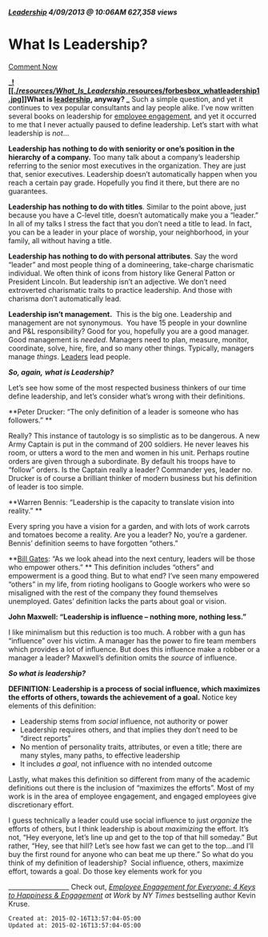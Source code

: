 
##### [Leadership](http://www.forbes.com/leadership) 4/09/2013 @ 10:06AM 627,358 views

# What Is Leadership?

[Comment Now](http://www.forbes.com/sites/kevinkruse/2013/04/09/what-is-leadership/print/#comment_reply)

**_[![[./_resources/What_Is_Leadership_.resources/forbesbox_whatleadership1.jpg]]](http://www.kevinkruse.com/)What is [leadership](http://www.forbes.com/leadership/), anyway?
_**
Such a simple question, and yet it continues to vex popular consultants and lay people alike. I’ve now written several books on leadership for [employee engagement](http://www.amazon.com/gp/product/1469996138/ref=as_li_qf_sp_asin_tl?ie=UTF8&camp=1789&creative=9325&creativeASIN=1469996138&linkCode=as2&tag=kevinkruse-20), and yet it occurred to me that I never actually paused to define leadership. Let’s start with what leadership is _not_…

**Leadership has nothing to do with seniority or one’s position in the hierarchy of a company.** Too many talk about a company’s leadership referring to the senior most executives in the organization. They are just that, senior executives. Leadership doesn’t automatically happen when you reach a certain pay grade. Hopefully you find it there, but there are no guarantees.

**Leadership has nothing to do with titles**. Similar to the point above, just because you have a C-level title, doesn’t automatically make you a “leader.” In all of my talks I stress the fact that you don’t need a title to lead. In fact, you can be a leader in your place of worship, your neighborhood, in your family, all without having a title.

**Leadership has nothing to do with personal attributes**. Say the word “leader” and most people thing of a domineering, take-charge charismatic individual. We often think of icons from history like General Patton or President Lincoln. But leadership isn’t an adjective. We don’t need extroverted charismatic traits to practice leadership. And those with charisma don’t automatically lead.

**Leadership isn’t management.**  This is the big one. Leadership and management are not synonymous.  You have 15 people in your downline and P&L responsibility? Good for you, hopefully you are a good manager. Good management is _needed_. Managers need to plan, measure, monitor, coordinate, solve, hire, fire, and so many other things. Typically, managers manage _things_. [Leaders](http://www.forbes.com/leaders/) lead people.

**_So, again,_** **_what is Leadership?_**

Let’s see how some of the most respected business thinkers of our time define leadership, and let’s consider what’s wrong with their definitions.

**Peter Drucker: “The only definition of a leader is someone who has followers.”
**

Really? This instance of tautology is so simplistic as to be dangerous. A new Army Captain is put in the command of 200 soldiers. He never leaves his room, or utters a word to the men and women in his unit. Perhaps routine orders are given through a subordinate. By default his troops have to “follow” orders. Is the Captain really a leader? Commander yes, leader no. Drucker is of course a brilliant thinker of modern business but his definition of leader is too simple.

**Warren Bennis: “Leadership is the capacity to translate vision into reality.”
**

Every spring you have a vision for a garden, and with lots of work carrots and tomatoes become a reality. Are you a leader? No, you’re a gardener. Bennis’ definition seems to have forgotten “others.”

**[Bill Gates](http://www.forbes.com/profile/bill-gates/): “As we look ahead into the next century, leaders will be those who empower others.”
**
This definition includes “others” and empowerment is a good thing. But to what end? I’ve seen many empowered “others” in my life, from rioting hooligans to Google workers who were so misaligned with the rest of the company they found themselves unemployed. Gates’ definition lacks the parts about goal or vision.

**John Maxwell: “Leadership is influence – nothing more, nothing less.”**

I like minimalism but this reduction is too much. A robber with a gun has “influence” over his victim. A manager has the power to fire team members which provides a lot of influence. But does this influence make a robber or a manager a leader? Maxwell’s definition omits the _source_ of influence.

**_So what is leadership?_**

**DEFINITION: Leadership is a process of social influence, which maximizes the efforts of others, towards the achievement of a goal.**
Notice key elements of this definition:

*   Leadership stems from _social_ influence, not authority or power
*   Leadership requires others, and that implies they don’t need to be “direct reports”
*   No mention of personality traits, attributes, or even a title; there are many styles, many paths, to effective leadership
*   It includes _a goal_, not influence with no intended outcome

Lastly, what makes this definition so different from many of the academic definitions out there is the inclusion of “maximizes the efforts”. Most of my work is in the area of employee engagement, and engaged employees give discretionary effort.

I guess technically a leader could use social influence to just _organize_ the efforts of others, but I think leadership is about _maximizing_ the effort. It’s not, “Hey everyone, let’s line up and get to the top of that hill someday.” But rather, “Hey, see that hill? Let’s see how fast we can get to the top…and I’ll buy the first round for anyone who can beat me up there.” So what do you think of my definition of leadership?  Social influence, others, maximize effort, towards a goal. Do those key elements work for you

\_\_\_\_\_\_\_\_\_\_\_\_\_\_\_\_\_\_\_
Check out, _[Employee Engagement for Everyone: 4 Keys to Happiness & Engagement](http://www.amazon.com/gp/product/0985056428/ref=as_li_qf_sp_asin_tl?ie=UTF8&camp=1789&creative=9325&creativeASIN=0985056428&linkCode=as2&tag=kevkru-20) at Work_ by _NY Times_ bestselling author Kevin Kruse.

    Created at: 2015-02-16T13:57:04-05:00
    Updated at: 2015-02-16T13:57:04-05:00

